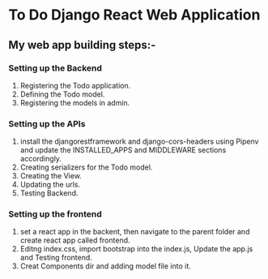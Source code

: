 To Do Django React Web Application
==================================

## My web app building steps:-

### Setting up the Backend
1. Registering the Todo application.
2. Defining the Todo model.
3. Registering the models in admin.

### Setting up the APIs
 1. install the djangorestframework and django-cors-headers using Pipenv and update the INSTALLED_APPS and MIDDLEWARE sections accordingly.
 2. Creating serializers for the Todo model.
 3. Creating the View.
 4. Updating the urls.
 5. Testing Backend.
### Setting up the frontend
1. set a react app in the backent, then navigate to the parent folder and create react app called frontend.
2. Editng index.css, import bootstrap into the index.js, Update the app.js and Testing frontend.
3. Creat Components dir and adding model file into it.
